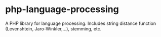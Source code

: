 php-language-processing
=======================

A PHP library for language processing. Includes string distance function (Levenshtein, Jaro-Winkler,...), stemming, etc.
